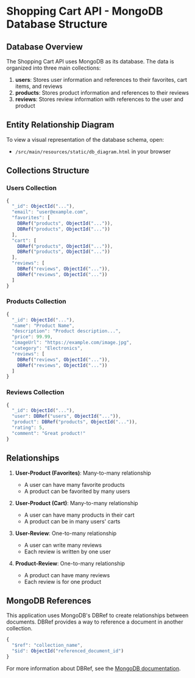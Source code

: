 # Shopping Cart API - MongoDB Database Structure

## Database Overview

The Shopping Cart API uses MongoDB as its database. The data is organized into three main collections:

1. **users**: Stores user information and references to their favorites, cart items, and reviews
2. **products**: Stores product information and references to their reviews
3. **reviews**: Stores review information with references to the user and product

## Entity Relationship Diagram

To view a visual representation of the database schema, open:
- `/src/main/resources/static/db_diagram.html` in your browser

## Collections Structure

### Users Collection
```javascript
{
  "_id": ObjectId("..."),
  "email": "user@example.com",
  "favorites": [
    DBRef("products", ObjectId("...")),
    DBRef("products", ObjectId("..."))
  ],
  "cart": [
    DBRef("products", ObjectId("...")),
    DBRef("products", ObjectId("..."))
  ],
  "reviews": [
    DBRef("reviews", ObjectId("...")),
    DBRef("reviews", ObjectId("..."))
  ]
}
```

### Products Collection
```javascript
{
  "_id": ObjectId("..."),
  "name": "Product Name",
  "description": "Product description...",
  "price": 99.99,
  "imageUrl": "https://example.com/image.jpg",
  "category": "Electronics",
  "reviews": [
    DBRef("reviews", ObjectId("...")),
    DBRef("reviews", ObjectId("..."))
  ]
}
```

### Reviews Collection
```javascript
{
  "_id": ObjectId("..."),
  "user": DBRef("users", ObjectId("...")),
  "product": DBRef("products", ObjectId("...")),
  "rating": 5,
  "comment": "Great product!"
}
```

## Relationships

1. **User-Product (Favorites)**: Many-to-many relationship
   - A user can have many favorite products
   - A product can be favorited by many users

2. **User-Product (Cart)**: Many-to-many relationship
   - A user can have many products in their cart
   - A product can be in many users' carts

3. **User-Review**: One-to-many relationship
   - A user can write many reviews
   - Each review is written by one user

4. **Product-Review**: One-to-many relationship
   - A product can have many reviews
   - Each review is for one product

## MongoDB References

This application uses MongoDB's DBRef to create relationships between documents. DBRef provides a way to reference a document in another collection.

```javascript
{
  "$ref": "collection_name",
  "$id": ObjectId("referenced_document_id")
}
```

For more information about DBRef, see the [MongoDB documentation](https://www.mongodb.com/docs/manual/reference/database-references/).
